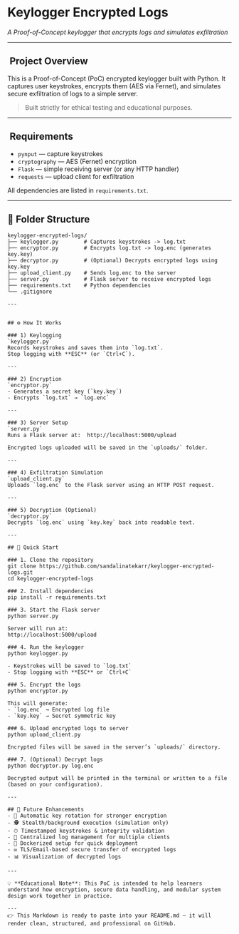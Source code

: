 # Keylogger Encrypted Logs
*A Proof-of-Concept keylogger that encrypts logs and simulates exfiltration*

---

## ​ Project Overview
This is a Proof-of-Concept (PoC) encrypted keylogger built with Python. It captures user keystrokes, encrypts them (AES via Fernet), and simulates secure exfiltration of logs to a simple server.

> Built strictly for ethical testing and educational purposes.

---

## ​ Requirements
- `pynput` — capture keystrokes  
- `cryptography` — AES (Fernet) encryption  
- `Flask` — simple receiving server (or any HTTP handler)  
- `requests` — upload client for exfiltration  

All dependencies are listed in `requirements.txt`.

---

## 📂 Folder Structure

```plaintext
keylogger-encrypted-logs/
├── keylogger.py        # Captures keystrokes -> log.txt
├── encryptor.py        # Encrypts log.txt -> log.enc (generates key.key)
├── decryptor.py        # (Optional) Decrypts encrypted logs using key.key
├── upload_client.py    # Sends log.enc to the server
├── server.py           # Flask server to receive encrypted logs
├── requirements.txt    # Python dependencies
└── .gitignore

---


## ⚙️ How It Works

### 1) Keylogging
`keylogger.py`  
Records keystrokes and saves them into `log.txt`.  
Stop logging with **ESC** (or `Ctrl+C`).  

---

### 2) Encryption
`encryptor.py`  
- Generates a secret key (`key.key`)  
- Encrypts `log.txt` → `log.enc`

---

### 3) Server Setup
`server.py`  
Runs a Flask server at:  http://localhost:5000/upload

Encrypted logs uploaded will be saved in the `uploads/` folder.  

---

### 4) Exfiltration Simulation
`upload_client.py`  
Uploads `log.enc` to the Flask server using an HTTP POST request.  

---

### 5) Decryption (Optional)
`decryptor.py`  
Decrypts `log.enc` using `key.key` back into readable text.  

---

## 🚀 Quick Start

### 1. Clone the repository
git clone https://github.com/sandalinatekarr/keylogger-encrypted-logs.git
cd keylogger-encrypted-logs

### 2. Install dependencies
pip install -r requirements.txt

### 3. Start the Flask server
python server.py

Server will run at:  
http://localhost:5000/upload

### 4. Run the keylogger
python keylogger.py

- Keystrokes will be saved to `log.txt`  
- Stop logging with **ESC** or `Ctrl+C`

### 5. Encrypt the logs
python encryptor.py

This will generate:  
- `log.enc` → Encrypted log file  
- `key.key` → Secret symmetric key  

### 6. Upload encrypted logs to server
python upload_client.py

Encrypted files will be saved in the server’s `uploads/` directory.  

### 7. (Optional) Decrypt logs
python decryptor.py log.enc

Decrypted output will be printed in the terminal or written to a file (based on your configuration).  

---

## 🔮 Future Enhancements
- 🔄 Automatic key rotation for stronger encryption  
- 🕵️ Stealth/background execution (simulation only)  
- ⏱ Timestamped keystrokes & integrity validation  
- 📂 Centralized log management for multiple clients  
- 🐳 Dockerized setup for quick deployment  
- ✉️ TLS/Email-based secure transfer of encrypted logs  
- 📊 Visualization of decrypted logs  

---

💡 **Educational Note**: This PoC is intended to help learners understand how encryption, secure data handling, and modular system design work together in practice.  

---
👉 This Markdown is ready to paste into your README.md — it will render clean, structured, and professional on GitHub.


